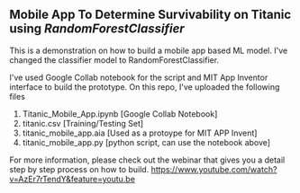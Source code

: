 ## Mobile App To Determine Survivability on Titanic using *RandomForestClassifier*

This is a demonstration on how to build a mobile app based ML model. I've changed the classifier model to RandomForestClassifier.

I've used Google Collab notebook for the script and MIT App Inventor interface to build the prototype. On this repo, I've uploaded the following files

1. Titanic_Mobile_App.ipynb [Google Collab Notebook]
2. titanic.csv [Training/Testing Set]
3. titanic_mobile_app.aia [Used as a protoype for MIT APP Invent]
4. titanic_mobile_app.py [python script, can use the notebook above]

For more information, please check out the webinar that gives you a detail step by step process on how to build. 
https://www.youtube.com/watch?v=AzEr7rTendY&feature=youtu.be
 
